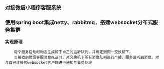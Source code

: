 ### 对接微信小程序客服系统
### 使用spring boot集成netty、rabbitmq，搭建websocket分布式服务集群

**实现原理**
```
    每个服务启动时动态生成属于自己的监听队列，并绑定到同一交换机下。
    当接收到微信客服消息推送时，对交换机下所有消息队列进行广播，服务监听到消息，对与自己连接的websocket客户端进行通知与业务处理
```
 